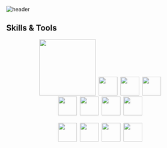 ![header](https://capsule-render.vercel.app/api?type=waving&color=gradient&height=300&section=header&text=Hola!%20Seungjun's%20GitHub%20)

<h2 tabindex="-1" class="heading-element" dir="auto">Skills & Tools</h2>

<div align="center">
  <img src="https://img.shields.io/badge/Java-707070?style=flat-square&logo=Java&logoColor=white" height="150"/>&nbsp;
  <img src="https://img.shields.io/badge/Spring-707070?style=flat-square&logo=Spring&logoColor=white" height="50"/>&nbsp;
  <img src="https://img.shields.io/badge/Spring JPA-707070?style=flat-square&logo=Spring-JPA&logoColor=white" height="50"/>&nbsp;
  <img src="https://img.shields.io/badge/Spring Security-707070?style=flat-square&logo=springsecurity&logoColor=white" height="50"/>&nbsp;
</div>

<div align="center">
  <img src="https://img.shields.io/badge/Dart-707070?style=flat-square&logo=Dart&logoColor=white" height="50"/>&nbsp;
  <img src="https://img.shields.io/badge/flutter-707070?style=flat-square&logo=flutter&logoColor=white" height="50"/>&nbsp;
  <img src="https://img.shields.io/badge/postgresql-707070?style=flat-square&logo=postgresql&logoColor=white" height="50"/>&nbsp;
  <img src="https://img.shields.io/badge/Docker-707070?style=flat-square&logo=Docker&logoColor=white" height="50"/>&nbsp;
</div>&nbsp

<div align="center">
  <img src="https://img.shields.io/badge/macos-000000?style=flat-square&logo=macos&logoColor=white" height="50"/>&nbsp;
  <img src="https://img.shields.io/badge/intellijidea-000000?style=flat-square&logo=intellijidea&logoColor=white" height="50"/>&nbsp;
  <img src="https://img.shields.io/badge/github-000000?style=flat-square&logo=github&logoColor=white" height="50"/>&nbsp;
  <img src="https://img.shields.io/badge/notion-000000?style=flat-square&logo=notion&logoColor=white" height="50"/>&nbsp;
</div>





<!--
**ZeroZoa/ZeroZoa** is a ✨ _special_ ✨ repository because its `README.md` (this file) appears on your GitHub profile.

Here are some ideas to get you started:

- 🔭 I’m currently working on ...
- 🌱 I’m currently learning ...
- 👯 I’m looking to collaborate on ...
- 🤔 I’m looking for help with ...
- 💬 Ask me about ...
- 📫 How to reach me: ...
- 😄 Pronouns: ...
- ⚡ Fun fact: ...
-->
